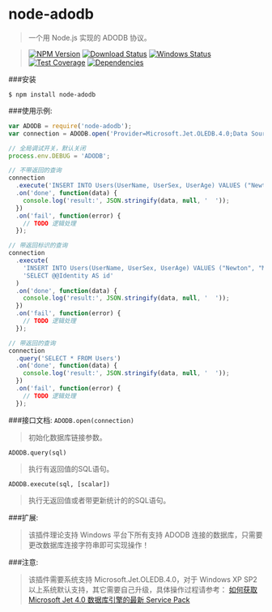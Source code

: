 node-adodb
===========
>一个用 Node.js 实现的 ADODB 协议。

>[![NPM Version][npm-image]][npm-url]
>[![Download Status][download-image]][npm-url]
>[![Windows Status][appveyor-image]][appveyor-url]
>[![Test Coverage][coveralls-image]][coveralls-url]
>[![Dependencies][david-image]][david-url]

###安装
```
$ npm install node-adodb
```

###使用示例:
```js
var ADODB = require('node-adodb');
var connection = ADODB.open('Provider=Microsoft.Jet.OLEDB.4.0;Data Source=node-adodb.mdb;');

// 全局调试开关，默认关闭
process.env.DEBUG = 'ADODB';

// 不带返回的查询
connection
  .execute('INSERT INTO Users(UserName, UserSex, UserAge) VALUES ("Newton", "Male", 25)')
  .on('done', function(data) {
    console.log('result:', JSON.stringify(data, null, '  '));
  })
  .on('fail', function(error) {
    // TODO 逻辑处理
  });

// 带返回标识的查询
connection
  .execute(
    'INSERT INTO Users(UserName, UserSex, UserAge) VALUES ("Newton", "Male", 25)',
    'SELECT @@Identity AS id'
  )
  .on('done', function(data) {
    console.log('result:', JSON.stringify(data, null, '  '));
  })
  .on('fail', function(error) {
    // TODO 逻辑处理
  });

// 带返回的查询
connection
  .query('SELECT * FROM Users')
  .on('done', function(data) {
    console.log('result:', JSON.stringify(data, null, '  '));
  })
  .on('fail', function(error) {
    // TODO 逻辑处理
  });
```

###接口文档:
`ADODB.open(connection)`
>初始化数据库链接参数。

`ADODB.query(sql)`
>执行有返回值的SQL语句。

`ADODB.execute(sql, [scalar])`
>执行无返回值或者带更新统计的的SQL语句。

###扩展:
>该插件理论支持 Windows 平台下所有支持 ADODB 连接的数据库，只需要更改数据库连接字符串即可实现操作！

###注意:
>该插件需要系统支持 Microsoft.Jet.OLEDB.4.0，对于 Windows XP SP2 以上系统默认支持，其它需要自己升级，具体操作过程请参考：
[如何获取 Microsoft Jet 4.0 数据库引擎的最新 Service Pack](http://support.microsoft.com/default.aspx?scid=kb;zh-CN;239114)

[npm-image]: https://img.shields.io/npm/v/node-adodb.svg?style=flat-square
[npm-url]: https://www.npmjs.org/package/node-adodb
[download-image]: https://img.shields.io/npm/dm/node-adodb.svg?style=flat-square
[appveyor-image]: https://img.shields.io/appveyor/ci/nuintun/node-adodb.svg?style=flat-square&label=windows
[appveyor-url]: https://ci.appveyor.com/project/nuintun/node-adodb
[coveralls-image]: http://img.shields.io/coveralls/nuintun/node-adodb/master.svg?style=flat-square
[coveralls-url]: https://coveralls.io/r/nuintun/node-adodb?branch=master
[david-image]: https://img.shields.io/david/nuintun/node-adodb.svg?style=flat-square
[david-url]: https://david-dm.org/nuintun/node-adodb
